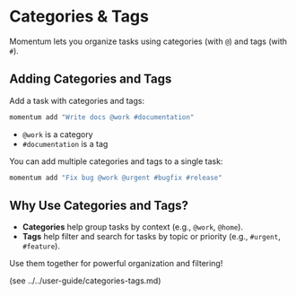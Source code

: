# Categories & Tags

Momentum lets you organize tasks using categories (with `@`) and tags (with `#`).

## Adding Categories and Tags
Add a task with categories and tags:

```bash
momentum add "Write docs @work #documentation"
```

- `@work` is a category
- `#documentation` is a tag

You can add multiple categories and tags to a single task:

```bash
momentum add "Fix bug @work @urgent #bugfix #release"
```

## Why Use Categories and Tags?
- **Categories** help group tasks by context (e.g., `@work`, `@home`).
- **Tags** help filter and search for tasks by topic or priority (e.g., `#urgent`, `#feature`).

Use them together for powerful organization and filtering!

(see ../../user-guide/categories-tags.md)
